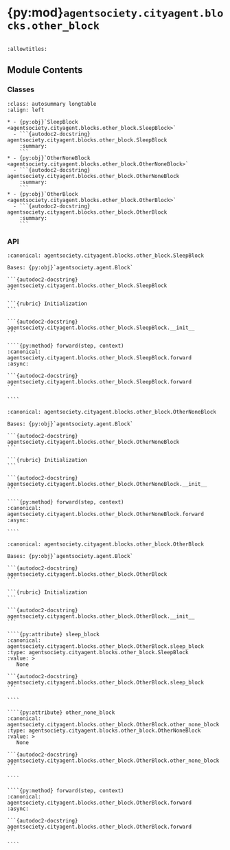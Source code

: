 # {py:mod}`agentsociety.cityagent.blocks.other_block`

```{py:module} agentsociety.cityagent.blocks.other_block
```

```{autodoc2-docstring} agentsociety.cityagent.blocks.other_block
:allowtitles:
```

## Module Contents

### Classes

````{list-table}
:class: autosummary longtable
:align: left

* - {py:obj}`SleepBlock <agentsociety.cityagent.blocks.other_block.SleepBlock>`
  - ```{autodoc2-docstring} agentsociety.cityagent.blocks.other_block.SleepBlock
    :summary:
    ```
* - {py:obj}`OtherNoneBlock <agentsociety.cityagent.blocks.other_block.OtherNoneBlock>`
  - ```{autodoc2-docstring} agentsociety.cityagent.blocks.other_block.OtherNoneBlock
    :summary:
    ```
* - {py:obj}`OtherBlock <agentsociety.cityagent.blocks.other_block.OtherBlock>`
  - ```{autodoc2-docstring} agentsociety.cityagent.blocks.other_block.OtherBlock
    :summary:
    ```
````

### API

`````{py:class} SleepBlock(llm: agentsociety.llm.LLM, memory: agentsociety.memory.Memory)
:canonical: agentsociety.cityagent.blocks.other_block.SleepBlock

Bases: {py:obj}`agentsociety.agent.Block`

```{autodoc2-docstring} agentsociety.cityagent.blocks.other_block.SleepBlock
```

```{rubric} Initialization
```

```{autodoc2-docstring} agentsociety.cityagent.blocks.other_block.SleepBlock.__init__
```

````{py:method} forward(step, context)
:canonical: agentsociety.cityagent.blocks.other_block.SleepBlock.forward
:async:

```{autodoc2-docstring} agentsociety.cityagent.blocks.other_block.SleepBlock.forward
```

````

`````

`````{py:class} OtherNoneBlock(llm: agentsociety.llm.LLM, memory: agentsociety.memory.Memory)
:canonical: agentsociety.cityagent.blocks.other_block.OtherNoneBlock

Bases: {py:obj}`agentsociety.agent.Block`

```{autodoc2-docstring} agentsociety.cityagent.blocks.other_block.OtherNoneBlock
```

```{rubric} Initialization
```

```{autodoc2-docstring} agentsociety.cityagent.blocks.other_block.OtherNoneBlock.__init__
```

````{py:method} forward(step, context)
:canonical: agentsociety.cityagent.blocks.other_block.OtherNoneBlock.forward
:async:

````

`````

`````{py:class} OtherBlock(llm: agentsociety.llm.LLM, memory: agentsociety.memory.Memory)
:canonical: agentsociety.cityagent.blocks.other_block.OtherBlock

Bases: {py:obj}`agentsociety.agent.Block`

```{autodoc2-docstring} agentsociety.cityagent.blocks.other_block.OtherBlock
```

```{rubric} Initialization
```

```{autodoc2-docstring} agentsociety.cityagent.blocks.other_block.OtherBlock.__init__
```

````{py:attribute} sleep_block
:canonical: agentsociety.cityagent.blocks.other_block.OtherBlock.sleep_block
:type: agentsociety.cityagent.blocks.other_block.SleepBlock
:value: >
   None

```{autodoc2-docstring} agentsociety.cityagent.blocks.other_block.OtherBlock.sleep_block
```

````

````{py:attribute} other_none_block
:canonical: agentsociety.cityagent.blocks.other_block.OtherBlock.other_none_block
:type: agentsociety.cityagent.blocks.other_block.OtherNoneBlock
:value: >
   None

```{autodoc2-docstring} agentsociety.cityagent.blocks.other_block.OtherBlock.other_none_block
```

````

````{py:method} forward(step, context)
:canonical: agentsociety.cityagent.blocks.other_block.OtherBlock.forward
:async:

```{autodoc2-docstring} agentsociety.cityagent.blocks.other_block.OtherBlock.forward
```

````

`````
